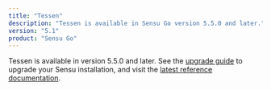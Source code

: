 ```yaml
---
title: "Tessen"
description: "Tessen is available in Sensu Go version 5.5.0 and later."
version: "5.1"
product: "Sensu Go"
---
```


Tessen is available in version 5.5.0 and later.
See the [upgrade guide][1] to upgrade your Sensu installation, and visit the [latest reference documentation][2].

[1]: /sensu-go/latest/installation/upgrade
[2]: /sensu-go/latest/reference/tessen
